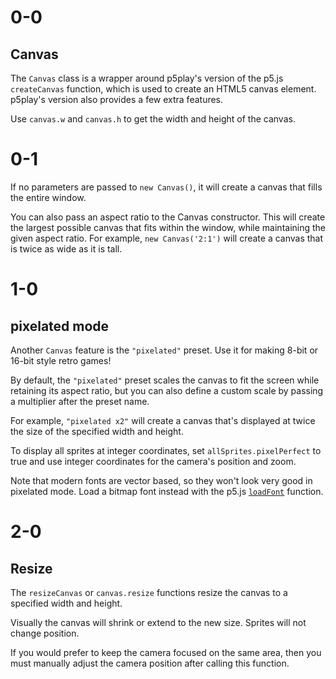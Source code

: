 # 0-0

## Canvas

The `Canvas` class is a wrapper around p5play's version of the p5.js `createCanvas` function, which is used to create an HTML5 canvas element. p5play's version also provides a few extra features.

Use `canvas.w` and `canvas.h` to get the width and height of the canvas.

# 0-1

If no parameters are passed to `new Canvas()`, it will create a canvas that fills the entire window.

You can also pass an aspect ratio to the Canvas constructor. This will create the largest possible canvas that fits within the window, while maintaining the given aspect ratio. For example, `new Canvas('2:1')` will create a canvas that is twice as wide as it is tall.

# 1-0

## pixelated mode

Another `Canvas` feature is the `"pixelated"` preset. Use it for making 8-bit or 16-bit style retro games!

By default, the `"pixelated"` preset scales the canvas to fit the screen while retaining its aspect ratio, but you can also define a custom scale by passing a multiplier after the preset name.

For example, `"pixelated x2"` will create a canvas that's displayed at twice the size of the specified width and height.

To display all sprites at integer coordinates, set `allSprites.pixelPerfect` to true and use integer coordinates for the camera's position and zoom.

Note that modern fonts are vector based, so they won't look very good in pixelated mode. Load a bitmap font instead with the p5.js [`loadFont`](https://p5js.org/reference/#/p5/loadFont) function.

# 2-0

## Resize

The `resizeCanvas` or `canvas.resize` functions resize the canvas to a specified width and height.

Visually the canvas will shrink or extend to the new size. Sprites will not change position.

If you would prefer to keep the camera focused on the same area, then you must manually adjust the camera position after calling this function.
